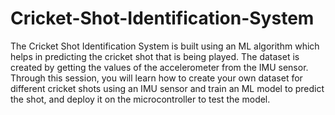 # Cricket-Shot-Identification-System
The Cricket Shot Identification System is built using an ML algorithm which helps in predicting the cricket shot that is being played. The dataset is created by getting the values of the accelerometer from the IMU sensor. Through this session, you will learn how to create your own dataset for different cricket shots using an IMU sensor and train an ML model to predict the shot, and deploy it on the microcontroller to test the model.
